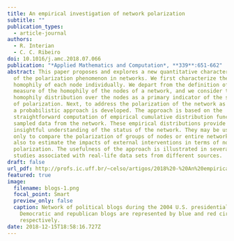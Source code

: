 ```yaml
---
title: An empirical investigation of network polarization
subtitle: ""
publication_types:
  - article-journal
authors:
  - R. Interian
  - C. C. Ribeiro
doi: 10.1016/j.amc.2018.07.066
publication: "*Applied Mathematics and Computation*, **339**:651-662"
abstract: This paper proposes and explores a new quantitative characterization
  of the polarization phenomenon in networks. We first characterize the
  homophily of each node individually. We depart from the definition of a new
  measure of the homophily of the nodes of a network, and we consider the
  homophily distribution over the nodes as a primary indicator of the strength
  of polarization. Next, to address the polarization of the network as a whole,
  a probabilistic approach is developed. The approach is based on the
  straightforward computation of empirical cumulative distribution functions of
  sampled data from the network. These empirical distributions provide a more
  insightful understanding of the status of the network. They may be used not
  only to compare the polarization of groups of nodes or entire networks, but
  also to estimate the impacts of external interventions in terms of node
  polarization. The usefulness of the approach is illustrated in several case
  studies associated with real-life data sets from different sources.
draft: false
url_pdf: http://profs.ic.uff.br/~celso/artigos/2018%20-%20An%20empirical%20investigation%20of%20network%20polarization%20-%20Interian.pdf
featured: true
image:
  filename: blogs-1.png
  focal_point: Smart
  preview_only: false
  caption: Network of political blogs during the 2004 U.S. presidential election.
    Democratic and republican blogs are represented by blue and red circles,
    respectively.
date: 2018-12-15T18:58:16.727Z
---
```

